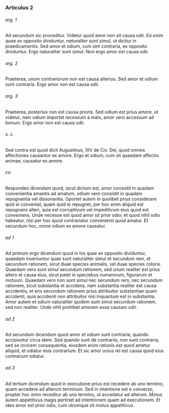 ### Articulus 2

###### arg. 1
Ad secundum sic proceditur. Videtur quod amor non sit causa odii. *Ea enim quae ex opposito dividuntur, naturaliter sunt simul*, ut dicitur in praedicamentis. Sed amor et odium, cum sint contraria, ex opposito dividuntur. Ergo naturaliter sunt simul. Non ergo amor est causa odii.

###### arg. 2
Praeterea, unum contrariorum non est causa alterius. Sed amor et odium sunt contraria. Ergo amor non est causa odii.

###### arg. 3
Praeterea, posterius non est causa prioris. Sed odium est prius amore, ut videtur, nam odium importat recessum a malo, amor vero accessum ad bonum. Ergo amor non est causa odii.

###### s. c.
Sed contra est quod dicit Augustinus, XIV de Civ. Dei, quod omnes affectiones causantur ex amore. Ergo et odium, cum sit quaedam affectio animae, causatur ex amore.

###### co.
Respondeo dicendum quod, sicut dictum est, amor consistit in quadam convenientia amantis ad amatum, odium vero consistit in quadam repugnantia vel dissonantia. Oportet autem in quolibet prius considerare quid ei conveniat, quam quid ei repugnet, per hoc enim aliquid est repugnans alteri, quia est corruptivum vel impeditivum eius quod est conveniens. Unde necesse est quod amor sit prior odio; et quod nihil odio habeatur, nisi per hoc quod contrariatur convenienti quod amatur. Et secundum hoc, omne odium ex amore causatur.

###### ad 1
Ad primum ergo dicendum quod in his quae ex opposito dividuntur, quaedam inveniuntur quae sunt naturaliter simul et secundum rem, et secundum rationem, sicut duae species animalis, vel duae species coloris. Quaedam vero sunt simul secundum rationem, sed unum realiter est prius altero et causa eius, sicut patet in speciebus numerorum, figurarum et motuum. Quaedam vero non sunt simul nec secundum rem, nec secundum rationem, sicut substantia et accidens, nam substantia realiter est causa accidentis; et ens secundum rationem prius attribuitur substantiae quam accidenti, quia accidenti non attribuitur nisi inquantum est in substantia. Amor autem et odium naturaliter quidem sunt simul secundum rationem, sed non realiter. Unde nihil prohibet amorem esse causam odii.

###### ad 2
Ad secundum dicendum quod amor et odium sunt contraria, quando accipiuntur circa idem. Sed quando sunt de contrariis, non sunt contraria, sed se invicem consequentia, eiusdem enim rationis est quod ametur aliquid, et odiatur eius contrarium. Et sic amor unius rei est causa quod eius contrarium odiatur.

###### ad 3
Ad tertium dicendum quod in executione prius est recedere ab uno termino, quam accedere ad alterum terminum. Sed in intentione est e converso, propter hoc enim receditur ab uno termino, ut accedatur ad alterum. Motus autem appetitivus magis pertinet ad intentionem quam ad executionem. Et ideo amor est prior odio, cum utrumque sit motus appetitivus.

